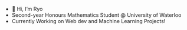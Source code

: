- 👋 Hi, I’m Ryo
- Second-year Honours Mathematics Student @ University of Waterloo
- Currently Working on Web dev and Machine Learning Projects!
<!---
Ryo0326-hub/Ryo0326-hub is a ✨ special ✨ repository because its `README.md` (this file) appears on your GitHub profile.
You can click the Preview link to take a look at your changes.
--->
